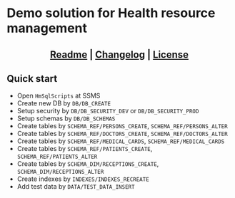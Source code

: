 # Demo solution for Health resource management

## <div align="center"><b><a href="README.md">Readme</a> | <a href="CHANGELOG.md">Changelog</a> | <a href="LICENSE.md">License</a></b></div>

## Quick start
- Open `HmSqlScripts` at SSMS
- Create new DB by `DB/DB_CREATE`
- Setup security by `DB/DB_SECURITY_DEV` or `DB/DB_SECURITY_PROD`
- Setup schemas by `DB/DB_SCHEMAS`
- Create tables by `SCHEMA_REF/PERSONS_CREATE`, `SCHEMA_REF/PERSONS_ALTER`
- Create tables by `SCHEMA_REF/DOCTORS_CREATE`, `SCHEMA_REF/DOCTORS_ALTER`
- Create tables by `SCHEMA_REF/MEDICAL_CARDS`, `SCHEMA_REF/MEDICAL_CARDS`
- Create tables by `SCHEMA_REF/PATIENTS_CREATE`, `SCHEMA_REF/PATIENTS_ALTER`
- Create tables by `SCHEMA_DIM/RECEPTIONS_CREATE`, `SCHEMA_DIM/RECEPTIONS_ALTER`
- Create indexes by `INDEXES/INDEXES_RECREATE`
- Add test data by `DATA/TEST_DATA_INSERT`
